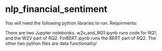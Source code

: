 # nlp_financial_sentiment

You will need the following python libraries to run. Requirments:



There are two Jupyter notebooks. w2v_and_RQ1.ipynb runs code for RQ1, and the W2V part of RQ2. FinBERT.ipynb runs the BERT part of RQ2. 
The other two python files are data functionality/
